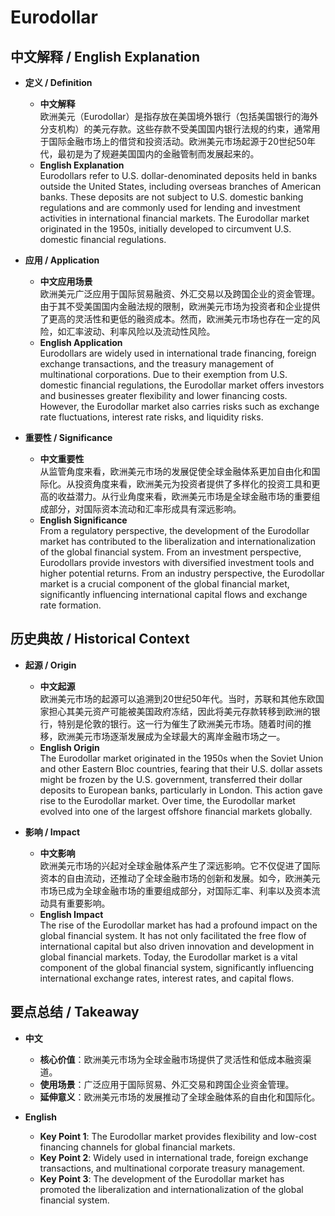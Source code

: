 # Eurodollar

## 中文解释 / English Explanation

* **定义 / Definition**  
  - **中文解释**  
    欧洲美元（Eurodollar）是指存放在美国境外银行（包括美国银行的海外分支机构）的美元存款。这些存款不受美国国内银行法规的约束，通常用于国际金融市场上的借贷和投资活动。欧洲美元市场起源于20世纪50年代，最初是为了规避美国国内的金融管制而发展起来的。  
  - **English Explanation**  
    Eurodollars refer to U.S. dollar-denominated deposits held in banks outside the United States, including overseas branches of American banks. These deposits are not subject to U.S. domestic banking regulations and are commonly used for lending and investment activities in international financial markets. The Eurodollar market originated in the 1950s, initially developed to circumvent U.S. domestic financial regulations.

* **应用 / Application**  
  - **中文应用场景**  
    欧洲美元广泛应用于国际贸易融资、外汇交易以及跨国企业的资金管理。由于其不受美国国内金融法规的限制，欧洲美元市场为投资者和企业提供了更高的灵活性和更低的融资成本。然而，欧洲美元市场也存在一定的风险，如汇率波动、利率风险以及流动性风险。  
  - **English Application**  
    Eurodollars are widely used in international trade financing, foreign exchange transactions, and the treasury management of multinational corporations. Due to their exemption from U.S. domestic financial regulations, the Eurodollar market offers investors and businesses greater flexibility and lower financing costs. However, the Eurodollar market also carries risks such as exchange rate fluctuations, interest rate risks, and liquidity risks.

* **重要性 / Significance**  
  - **中文重要性**  
    从监管角度来看，欧洲美元市场的发展促使全球金融体系更加自由化和国际化。从投资角度来看，欧洲美元为投资者提供了多样化的投资工具和更高的收益潜力。从行业角度来看，欧洲美元市场是全球金融市场的重要组成部分，对国际资本流动和汇率形成具有深远影响。  
  - **English Significance**  
    From a regulatory perspective, the development of the Eurodollar market has contributed to the liberalization and internationalization of the global financial system. From an investment perspective, Eurodollars provide investors with diversified investment tools and higher potential returns. From an industry perspective, the Eurodollar market is a crucial component of the global financial market, significantly influencing international capital flows and exchange rate formation.

## 历史典故 / Historical Context

* **起源 / Origin**  
  - **中文起源**  
    欧洲美元市场的起源可以追溯到20世纪50年代。当时，苏联和其他东欧国家担心其美元资产可能被美国政府冻结，因此将美元存款转移到欧洲的银行，特别是伦敦的银行。这一行为催生了欧洲美元市场。随着时间的推移，欧洲美元市场逐渐发展成为全球最大的离岸金融市场之一。  
  - **English Origin**  
    The Eurodollar market originated in the 1950s when the Soviet Union and other Eastern Bloc countries, fearing that their U.S. dollar assets might be frozen by the U.S. government, transferred their dollar deposits to European banks, particularly in London. This action gave rise to the Eurodollar market. Over time, the Eurodollar market evolved into one of the largest offshore financial markets globally.

* **影响 / Impact**  
  - **中文影响**  
    欧洲美元市场的兴起对全球金融体系产生了深远影响。它不仅促进了国际资本的自由流动，还推动了全球金融市场的创新和发展。如今，欧洲美元市场已成为全球金融市场的重要组成部分，对国际汇率、利率以及资本流动具有重要影响。  
  - **English Impact**  
    The rise of the Eurodollar market has had a profound impact on the global financial system. It has not only facilitated the free flow of international capital but also driven innovation and development in global financial markets. Today, the Eurodollar market is a vital component of the global financial system, significantly influencing international exchange rates, interest rates, and capital flows.

## 要点总结 / Takeaway

* **中文**  
  - **核心价值**：欧洲美元市场为全球金融市场提供了灵活性和低成本融资渠道。  
  - **使用场景**：广泛应用于国际贸易、外汇交易和跨国企业资金管理。  
  - **延伸意义**：欧洲美元市场的发展推动了全球金融体系的自由化和国际化。

* **English**  
  - **Key Point 1**: The Eurodollar market provides flexibility and low-cost financing channels for global financial markets.  
  - **Key Point 2**: Widely used in international trade, foreign exchange transactions, and multinational corporate treasury management.  
  - **Key Point 3**: The development of the Eurodollar market has promoted the liberalization and internationalization of the global financial system.